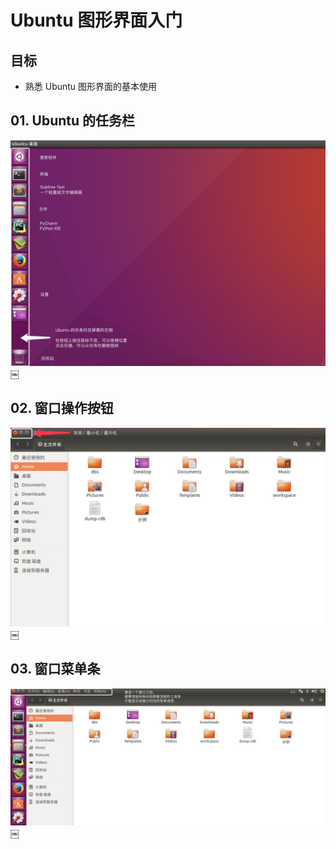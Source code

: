 # Ubuntu 图形界面入门

## 目标

- 熟悉 Ubuntu 图形界面的基本使用

## 01. Ubuntu 的任务栏

![img](04_Ubuntu%20%E5%9B%BE%E5%BD%A2%E7%95%8C%E9%9D%A2%E5%85%A5%E9%97%A8/14928329271228.jpg)￼

## 02. 窗口操作按钮

![img](04_Ubuntu%20%E5%9B%BE%E5%BD%A2%E7%95%8C%E9%9D%A2%E5%85%A5%E9%97%A8/14928325424356.jpg)￼

## 03. 窗口菜单条

![img](04_Ubuntu%20%E5%9B%BE%E5%BD%A2%E7%95%8C%E9%9D%A2%E5%85%A5%E9%97%A8/14928327078409.jpg)￼